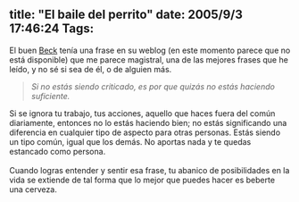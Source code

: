 title: "El baile del perrito"
date: 2005/9/3 17:46:24
Tags: 
---
<p>El buen <a href="http://badc0ded.org.ar/" target="_blank">Beck</a>
tenía una frase en su weblog (en este momento parece que no está
disponible) que me parece magistral, una de las mejores frases que he
leído, y no sé si sea de él, o de alguien más.<br/></p>
<blockquote>
<em>Si no estás siendo criticado, es por que quizás no estás haciendo suficiente.</em><br/>
</blockquote>
<p>
Si se ignora tu trabajo, tus acciones, aquello que haces fuera del
común diariamente, entonces no lo estás haciendo bien; no estás
significando una diferencia en cualquier tipo de aspecto para otras
personas. Estás siendo un tipo común, igual que los demás. No aportas
nada y te quedas estancado como persona.<br/><br/>
Cuando logras entender y sentir esa frase, tu abanico de posibilidades
en la vida se extiende de tal forma que lo mejor que puedes hacer es
beberte una cerveza.<br/><br/><br/><br/></p>
